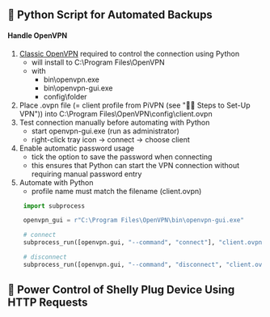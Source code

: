 ##  🐍 Python Script for Automated Backups

#### Handle OpenVPN

1. [Classic OpenVPN](https://openvpn.net/community/) required to control the connection using Python
	- will install to C:\Program Files\OpenVPN
	- with
		- bin\openvpn.exe
		- bin\openvpn-gui.exe
		- config\folder
2. Place .ovpn file (= client profile from PiVPN (see "🏃‍♀️ Steps to Set-Up VPN")) into C:\Program Files\OpenVPN\config\client.ovpn
3. Test connection manually before automating with Python
	- start openvpn-gui.exe (run as administrator)
	- right-click tray icon -> connect -> choose client
4. Enable automatic password usage
	- tick the option to save the password when connecting
	- this ensures that Python can start the VPN connection without requiring manual password entry
5. Automate with Python
	- profile name must match the filename (client.ovpn)
   ```Python
	import subprocess

	openvpn_gui = r"C:\Program Files\OpenVPN\bin\openvpn-gui.exe"

	# connect
	subprocess_run([openvpn.gui, "--command", "connect"], "client.ovpn")

	# disconnect
	subprocess_run([openvpn.gui, "--command", "disconnect", "client.ovpn"])
	```


## 🔌 Power Control of Shelly Plug Device Using HTTP Requests

